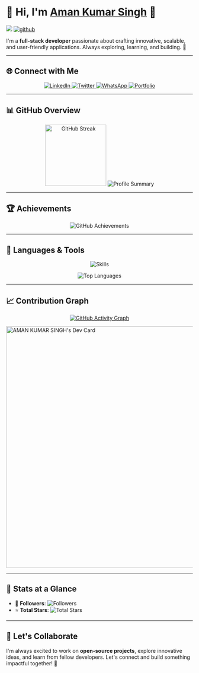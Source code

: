 # 🚀 **Hi, I'm [Aman Kumar Singh](https://www.amankumarsingh.me) 👋**

<p>
  
![](https://komarev.com/ghpvc/?username=amankumarsinghdeveloper&color=blue&label=PROFILE+VIEWS) 
[![github](https://img.shields.io/github/followers/amankumarsinghdeveloper?logo=github&style=plastic)](https://github.com/dionnenoellabarretto?tab=followers)
</p>

I'm a **full-stack developer** passionate about crafting innovative, scalable, and user-friendly applications. Always exploring, learning, and building. 🌟

---

## 🌐 **Connect with Me**

<p align="center">
  <a href="https://www.linkedin.com/in/amankumarsinghdeveloper/" target="_blank" rel="noopener noreferrer">
    <img src="https://img.shields.io/badge/-LinkedIn-blue?style=for-the-badge&logo=linkedin&logoColor=white" alt="LinkedIn" />
  </a>
  <a href="https://x.com/devloper_aman" target="_blank" rel="noopener noreferrer">
    <img src="https://img.shields.io/badge/-Twitter-1DA1F2?style=for-the-badge&logo=twitter&logoColor=white" alt="Twitter" />
  </a>
  <a href="https://wa.me/917479592206" target="_blank" rel="noopener noreferrer">
    <img src="https://img.shields.io/badge/-WhatsApp-25D366?style=for-the-badge&logo=whatsapp&logoColor=white" alt="WhatsApp" />
  </a>
  <a href="https://www.amankumarsingh.me" target="_blank" rel="noopener noreferrer">
    <img src="https://img.shields.io/badge/-Portfolio-FF5733?style=for-the-badge&logo=web&logoColor=white" alt="Portfolio" />
  </a>
</p>

---

## 📊 **GitHub Overview**
<p align="center">
  <img src="https://github-readme-streak-stats.herokuapp.com/?user=Amankumarsinghdeveloper&theme=radical" alt="GitHub Streak" height="165px" />
  <img src="https://github-profile-summary-cards.vercel.app/api/cards/profile-details?username=Amankumarsinghdeveloper&theme=radical" alt="Profile Summary" />
</p>

---

## 🏆 **Achievements**

<p align="center">
  <img src="https://github-profile-trophy.vercel.app/?username=Amankumarsinghdeveloper&theme=radical&no-frame=true&column=6" alt="GitHub Achievements" />
</p>

---

## 🚀 **Languages & Tools**

<p align="center">
  <img src="https://skillicons.dev/icons?i=react,nextjs,nodejs,typescript,javascript,mongodb,html,css,tailwind,firebase,git,vscode" alt="Skills" />
</p>

<p align="center">
  <img src="https://github-readme-stats.vercel.app/api/top-langs/?username=Amankumarsinghdeveloper&layout=compact&theme=radical" alt="Top Languages" />
</p>

---

## 📈 **Contribution Graph**

<p align="center">
  <a href="https://github.com/ashutosh00710/github-readme-activity-graph">
    <img src="https://github-readme-activity-graph.vercel.app/graph?username=Amankumarsinghdeveloper&theme=radical&hide_border=true" alt="GitHub Activity Graph" />
  </a>
</p>

<a href="https://app.daily.dev/amankumarsingh66"><img src="https://api.daily.dev/devcards/v2/y1EfZ7kpLsBYdfEl0EIuP.png?type=wide&r=qn7" width="652" alt="AMAN KUMAR SINGH's Dev Card"/></a>

---

## 🎯 **Stats at a Glance**

- 🌟 **Followers**: ![Followers](https://img.shields.io/github/followers/Amankumarsinghdeveloper?style=social)
- ⭐ **Total Stars**: ![Total Stars](https://img.shields.io/github/stars/Amankumarsinghdeveloper?style=social)

---

## 💬 **Let's Collaborate**

I'm always excited to work on **open-source projects**, explore innovative ideas, and learn from fellow developers. Let's connect and build something impactful together! 🚀
